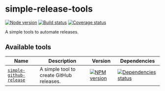 # simple-release-tools

[![Node version][node]][node-url]
[![Build status][build]][build-url]
[![Coverage status][coverage]][coverage-url]

[node]: https://img.shields.io/node/v/simple-github-release.svg
[node-url]: https://nodejs.org

[build]: https://img.shields.io/github/actions/workflow/status/TrigenSoftware/simple-release-tools/tests.yml?branch=main
[build-url]: https://github.com/TrigenSoftware/simple-release-tools/actions

[coverage]: https://img.shields.io/codecov/c/github/TrigenSoftware/simple-release-tools.svg
[coverage-url]: https://app.codecov.io/gh/TrigenSoftware/simple-release-tools

A simple tools to automate releases.

## Available tools

| Name | Description | Version | Dependencies |
|------|-------------|---------|--------------|
| [`simple-github-release`](packages/simple-github-release#readme) | A simple tool to create GitHub releases. | [![NPM version][simple-github-release-npm]][simple-github-release-npm-url] | [![Dependencies status][simple-github-release-deps]][simple-github-release-deps-url] |

<!-- simple-github-release -->

[simple-github-release-npm]: https://img.shields.io/npm/v/simple-github-release.svg
[simple-github-release-npm-url]: https://www.npmjs.com/package/simple-github-release

[simple-github-release-deps]: https://img.shields.io/librariesio/release/npm/simple-github-release
[simple-github-release-deps-url]: https://libraries.io/npm/simple-github-release/tree
